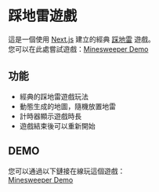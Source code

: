 # 踩地雷遊戲

這是一個使用 [Next.js](https://nextjs.org) 建立的經典 [踩地雷](https://zh.wikipedia.org/wiki/%E8%B8%A9%E5%9C%B0%E9%9B%B7) 遊戲。  
您可以在此處嘗試遊戲：[Minesweeper Demo](https://gammy12380.github.io/Minesweeper/)

## 功能

- 經典的踩地雷遊戲玩法
- 動態生成的地圖，隨機放置地雷
- 計時器顯示遊戲時長
- 遊戲結束後可以重新開始

## DEMO

您可以通過以下鏈接在線玩這個遊戲：  
[Minesweeper Demo](https://gammy12380.github.io/Minesweeper/)